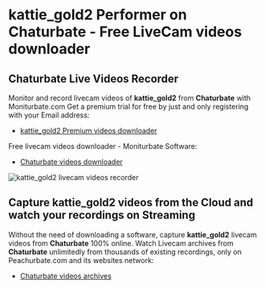 # kattie_gold2 Performer on Chaturbate - Free LiveCam videos downloader

## Chaturbate Live Videos Recorder

Monitor and record livecam videos of **kattie_gold2** from **Chaturbate** with Moniturbate.com
Get a premium trial for free by just and only registering with your Email address:
* [kattie_gold2 Premium videos downloader](https://moniturbate.com/request-demo-licence-key.html)

Free livecam videos downloader - Moniturbate Software:
* [Chaturbate videos downloader](https://moniturbate.com/moniturbate-download-software.html)

![kattie_gold2 livecam videos recorder](https://peachurnet.com/templates/moniturbate-software.png)


## Capture kattie_gold2 videos from the Cloud and watch your recordings on Streaming

Without the need of downloading a software, capture **kattie_gold2** livecam videos from **Chaturbate** 100% online.
Watch Livecam archives from **Chaturbate** unlimitedly from thousands of existing recordings, only on Peachurbate.com and its websites network:
* [Chaturbate videos archives](https://peachurnet.com/)